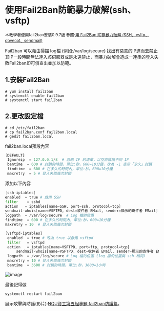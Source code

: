 # 使用Fail2Ban防範暴力破解(ssh、vsftp) 

<font  size=2 >本教學者使用fail2ban安裝0.9.7版
參照:[用 Fail2Ban 防範暴力破解 (SSH、vsftp、dovecot、sendmail)](http://www.vixual.net/blog/archives/252)</font>

Fail2ban 可以藉由掃描 log檔 (例如:/var/log/secure) 找出有惡意的IP進而去禁止其IP一段時間無法連入該伺服器或是永遠禁止，而暴力破解會造成一連串的登入失敗Fail2ban即可偵查出並加以防範。
## 1.安裝Fail2Ban
```
# yum install fail2ban
# systemctl enable fail2ban
# systemctl start fail2ban
```
## 2.更改設定檔
```
# cd /etc/fail2ban
# cp fail2ban.conf fail2ban.local
# gedit fail2ban.local
```
fail2ban.local預設內容
```python
[DEFAULT]
 Ignoreip  = 127.0.0.1/8  # 忽略 IP 的清單，以空白區隔不同 IP
 bantime  = 600 # 封鎖的時間，單位:秒，600=10分鐘，改為 -1 表示「永久」封鎖
 findtime  = 600 # 在多久的時間內，單位:秒，600=10分鐘
 maxretry  = 5 # 登入失敗幾次封鎖
```
添加以下內容
```python
[ssh-iptables]  
enabled  = true # 啟用 SSH
filter    = sshd
action   = iptables[name=SSH, port=ssh, protocol=tcp]
sendmail-whois[name=VSFTPD, dest=收件者 EMail, sender=顯示的寄件者 EMail]
logpath  = /var/log/secure  # Log 檔的位置
findtime  = 600 # 在多久的時間內，單位:秒，600=10分鐘
maxretry = 10  # 登入失敗幾次封鎖
```
```python
[vsftpd-iptables]
 enabled  = true # 改為 true 以啟用 vsftpd
 filter   = vsftpd
 action   = iptables[name=VSFTPD, port=ftp, protocol=tcp]
     sendmail-whois[name=VSFTPD, dest=收件者 EMail, sender=顯示的寄件者 EMail]
 logpath  = /var/log/secure # Log 檔的位置 (log 檔的位置與 ssh 相同)
 maxretry = 10 # 登入失敗幾次封鎖
 bantime  = 3600 # 封鎖的時間，單位:秒，3600=1小時
```
![image](https://github.com/NQUwebsecurityproject/website-security/blob/master/Fail2Ban%20%E9%98%B2%E7%AF%84%E6%9A%B4%E5%8A%9B%E7%A0%B4%E8%A7%A3(ssh%E3%80%81vsftp)/p3.png)

最後記得做
```
systemctl restart fail2ban
```
展示攻擊與防護(影片):[NQU資工第五組專題:fail2ban防護篇](https://www.youtube.com/watch?v=wEuQW9laTg4&t=1s)。
